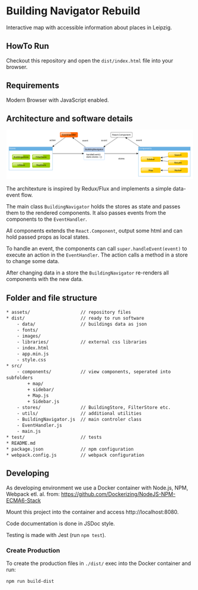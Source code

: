 # Building Navigator Rebuild

Interactive map with accessible information about places in Leipzig.

## HowTo Run

Checkout this repository and open the `dist/index.html` file into your browser.

## Requirements

Modern Browser with JavaScript enabled.

## Architecture and software details

![](./assets/architecture.png)

The architexture is inspired by Redux/Flux and implements a simple data-event flow.

The main class `BuildingNavigator` holds the stores as state and passes them to the rendered components. It also passes events from the components to the `EventHandler`.

All components extends the `React.Component`, output some html and can hold passed props as local states.

To handle an event, the components can call `super.handleEvent(event)` to execute an action in the `EventHandler`. The action calls a method in a store to change some data.

After changing data in a store the `BuildingNavigator` re-renders all components with the new data.

## Folder and file structure

```
* assets/                   // repository files
* dist/                     // ready to run software
    - data/                 // buildings data as json
    - fonts/
    - images/
    - libraries/            // external css libraries
    - index.html
    - app.min.js
    - style.css
* src/
    - components/           // view components, seperated into subfolders
        + map/      
        + sidebar/
        + Map.js
        + Sidebar.js
    - stores/               // BuildingStore, FilterStore etc.
    - utils/                // additional utilities
    - BuildingNavigator.js  // main controler class
    - EventHandler.js 
    - main.js
* test/                     // tests
* README.md
* package.json              // npm configuration
* webpack.config.js         // webpack configuration
```


## Developing

As developing environment we use a Docker container with Node.js, NPM, Webpack etl. al. from: https://github.com/Dockerizing/NodeJS-NPM-ECMA6-Stack

Mount this project into the container and access http://localhost:8080.

Code documentation is done in JSDoc style.

Testing is made with Jest (run `npm test`).

### Create Production

To create the production files in `./dist/` exec into the Docker container and run:

    npm run build-dist
